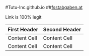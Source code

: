#Tutu-Inc.github.io
##[fsstabgaben.at](http://www.fsstabgaben.at)

Link is 100% legit

| First Header  | Second Header |
| ------------- | ------------- |
| Content Cell  | Content Cell  |
| Content Cell  | Content Cell  |